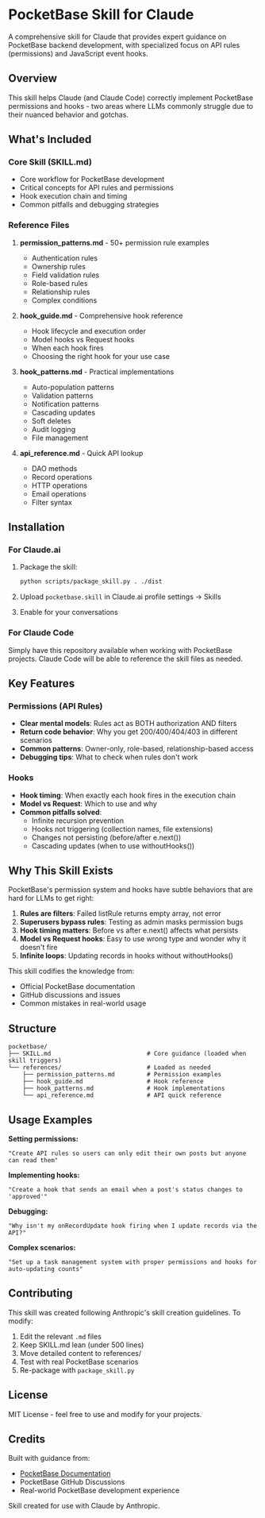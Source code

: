 # PocketBase Skill for Claude

A comprehensive skill for Claude that provides expert guidance on PocketBase backend development, with specialized focus on API rules (permissions) and JavaScript event hooks.

## Overview

This skill helps Claude (and Claude Code) correctly implement PocketBase permissions and hooks - two areas where LLMs commonly struggle due to their nuanced behavior and gotchas.

## What's Included

### Core Skill (SKILL.md)
- Core workflow for PocketBase development
- Critical concepts for API rules and permissions
- Hook execution chain and timing
- Common pitfalls and debugging strategies

### Reference Files

1. **permission_patterns.md** - 50+ permission rule examples
   - Authentication rules
   - Ownership rules
   - Field validation rules
   - Role-based rules
   - Relationship rules
   - Complex conditions

2. **hook_guide.md** - Comprehensive hook reference
   - Hook lifecycle and execution order
   - Model hooks vs Request hooks
   - When each hook fires
   - Choosing the right hook for your use case

3. **hook_patterns.md** - Practical implementations
   - Auto-population patterns
   - Validation patterns
   - Notification patterns
   - Cascading updates
   - Soft deletes
   - Audit logging
   - File management

4. **api_reference.md** - Quick API lookup
   - DAO methods
   - Record operations
   - HTTP operations
   - Email operations
   - Filter syntax

## Installation

### For Claude.ai

1. Package the skill:
   ```bash
   python scripts/package_skill.py . ./dist
   ```

2. Upload `pocketbase.skill` in Claude.ai profile settings → Skills

3. Enable for your conversations

### For Claude Code

Simply have this repository available when working with PocketBase projects. Claude Code will be able to reference the skill files as needed.

## Key Features

### Permissions (API Rules)

- **Clear mental models**: Rules act as BOTH authorization AND filters
- **Return code behavior**: Why you get 200/400/404/403 in different scenarios
- **Common patterns**: Owner-only, role-based, relationship-based access
- **Debugging tips**: What to check when rules don't work

### Hooks

- **Hook timing**: When exactly each hook fires in the execution chain
- **Model vs Request**: Which to use and why
- **Common pitfalls solved**:
  - Infinite recursion prevention
  - Hooks not triggering (collection names, file extensions)
  - Changes not persisting (before/after e.next())
  - Cascading updates (when to use withoutHooks())

## Why This Skill Exists

PocketBase's permission system and hooks have subtle behaviors that are hard for LLMs to get right:

1. **Rules are filters**: Failed listRule returns empty array, not error
2. **Superusers bypass rules**: Testing as admin masks permission bugs  
3. **Hook timing matters**: Before vs after e.next() affects what persists
4. **Model vs Request hooks**: Easy to use wrong type and wonder why it doesn't fire
5. **Infinite loops**: Updating records in hooks without withoutHooks()

This skill codifies the knowledge from:
- Official PocketBase documentation
- GitHub discussions and issues
- Common mistakes in real-world usage

## Structure

```
pocketbase/
├── SKILL.md                           # Core guidance (loaded when skill triggers)
└── references/                        # Loaded as needed
    ├── permission_patterns.md         # Permission examples
    ├── hook_guide.md                  # Hook reference
    ├── hook_patterns.md               # Hook implementations
    └── api_reference.md               # API quick reference
```

## Usage Examples

**Setting permissions:**
```
"Create API rules so users can only edit their own posts but anyone can read them"
```

**Implementing hooks:**
```
"Create a hook that sends an email when a post's status changes to 'approved'"
```

**Debugging:**
```
"Why isn't my onRecordUpdate hook firing when I update records via the API?"
```

**Complex scenarios:**
```
"Set up a task management system with proper permissions and hooks for auto-updating counts"
```

## Contributing

This skill was created following Anthropic's skill creation guidelines. To modify:

1. Edit the relevant `.md` files
2. Keep SKILL.md lean (under 500 lines)
3. Move detailed content to references/
4. Test with real PocketBase scenarios
5. Re-package with `package_skill.py`

## License

MIT License - feel free to use and modify for your projects.

## Credits

Built with guidance from:
- [PocketBase Documentation](https://pocketbase.io/docs/)
- PocketBase GitHub Discussions
- Real-world PocketBase development experience

Skill created for use with Claude by Anthropic.

